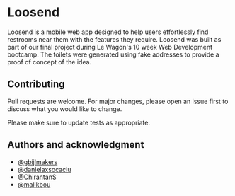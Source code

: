 # Loosend

Loosend is a mobile web app designed to help users effortlessly find restrooms near them with the features they require. Loosend was built as part of our final project during Le Wagon's 10 week Web Development bootcamp. The toilets were generated using fake addresses to provide a proof of concept of the idea.

## Contributing

Pull requests are welcome. For major changes, please open an issue first
to discuss what you would like to change.

Please make sure to update tests as appropriate.

## Authors and acknowledgment

- <a href="https://github.com/gbijlmakers">@gbijlmakers</a>
- <a href="https://github.com/danielaxsocaciu">@danielaxsocaciu</a>
- <a href="https://github.com/ChirantanS">@ChirantanS</a>
- <a href="https://github.com/malikbou">@malikbou</a>
